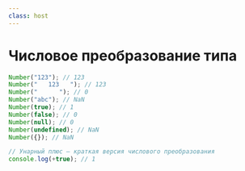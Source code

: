 ```yaml
---
class: host
---
```


# Числовое преобразование типа

```js {all|1-4|5-6|7|8-9|5,11-12}
Number("123"); // 123
Number("   123   "); // 123
Number("      "); // 0
Number("abc"); // NaN
Number(true); // 1
Number(false); // 0
Number(null); // 0
Number(undefined); // NaN
Number({}); // NaN

// Унарный плюс – краткая версия числового преобразования
console.log(+true); // 1
```


<style>
.host code {
    font-size: 1.5rem;
}
</style>
